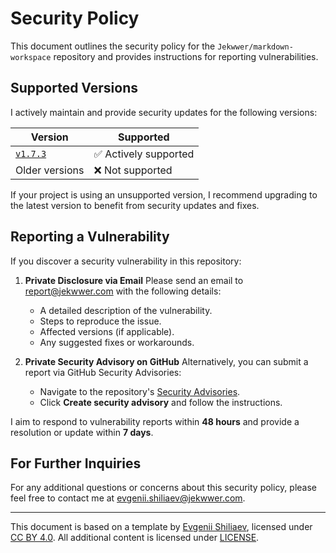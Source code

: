 # Security Policy

This document outlines the security policy for the `Jekwwer/markdown-workspace` repository
and provides instructions for reporting vulnerabilities.

## Supported Versions

I actively maintain and provide security updates for the following versions:

| Version            | Supported             |
| ------------------ | --------------------- |
| [`v1.7.3`][v1.7.3] | ✅ Actively supported |
| Older versions     | ❌ Not supported      |

If your project is using an unsupported version, I recommend upgrading to the latest version
to benefit from security updates and fixes.

## Reporting a Vulnerability

If you discover a security vulnerability in this repository:

1. **Private Disclosure via Email**
   Please send an email to [report@jekwwer.com][report@jekwwer.com] with the following details:

   - A detailed description of the vulnerability.
   - Steps to reproduce the issue.
   - Affected versions (if applicable).
   - Any suggested fixes or workarounds.

2. **Private Security Advisory on GitHub**
   Alternatively, you can submit a report via GitHub Security Advisories:
   - Navigate to the repository's [Security Advisories][security-advisories].
   - Click **Create security advisory** and follow the instructions.

I aim to respond to vulnerability reports within **48 hours**
and provide a resolution or update within **7 days**.

## For Further Inquiries

For any additional questions or concerns about this security policy,
please feel free to contact me at [evgenii.shiliaev@jekwwer.com][evgenii.shiliaev@jekwwer.com].

---

This document is based on a template by [Evgenii Shiliaev][evgenii-shiliaev-github],
licensed under [CC BY 4.0][jekwwer-markdown-docs-kit-license]. All additional content is licensed under [LICENSE][LICENSE].

[LICENSE]: LICENSE
[jekwwer-markdown-docs-kit-license]: https://github.com/Jekwwer/markdown-docs-kit/blob/main/LICENSE
[evgenii-shiliaev-github]: https://github.com/Jekwwer
[evgenii.shiliaev@jekwwer.com]: mailto:evgenii.shiliaev@jekwwer.com
[report@jekwwer.com]: mailto:report@jekwwer.com
[security-advisories]: https://github.com/Jekwwer/markdown-workspace/security/advisories
[v1.7.3]: https://github.com/Jekwwer/markdown-workspace/tree/v1.7.3
